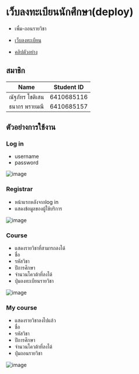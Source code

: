 # เว็บลงทะเบียนนักศึกษา(deploy)

* เพื่ม-ถอนรายวิชา

* [เว็บลงทะเบียน](https://6410685157.pythonanywhere.com/)


* [คลิปตัวอย่าง](https://tuipied-my.sharepoint.com/:v:/g/personal/thanakorn_pra_dome_tu_ac_th/ETdg5AtSSPpIuhxF2ild7ckBA5IgrIEqV2MjsMJIr9sV3g?e=wRR2gA)

## สมาชิก

|          Name         |  Student ID  |
 |-----------------------|--------------|
 |     ณัฐภัทร โชติเสน     |  6410685116  |
 |     ธนากร พรายมณี     |  6410685157  |

## ตัวอย่างการใช้งาน

### Log in

* username
* password

![image](https://i.imgur.com/f4IaIId.jpg)

### Registrar

* หน้าแรกหลังจากlog in
* แสดงข้อมูลของผู้ใช้บริการ

![image](https://i.imgur.com/yeJwDHU.jpg)

### Course

* แสดงรายวิชาที่สามารถลงได้
* ชื่อ
* รหัสวิชา
* ปีการศึกษา
* จำนวนโควต้าที่ลงได้
* ปุ่มลงทะเบียนรายวิชา

![image](https://i.imgur.com/RICVixv.jpg)

### My course

* แสดงรายวิชาลงไปแล้ว
* ชื่อ
* รหัสวิชา
* ปีการศึกษา
* จำนวนโควต้าที่ลงได้
* ปุ่มถอนรายวิชา

![image](https://i.imgur.com/iqrl5ld.jpg)

